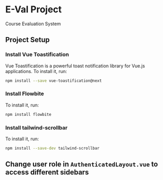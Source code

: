 # E-Val Project

Course Evaluation System

## Project Setup

### Install Vue Toastification

Vue Toastification is a powerful toast notification library for Vue.js applications. To install it, run:

```sh
npm install --save vue-toastification@next
```

### Install Flowbite

To install it, run:

```sh
npm install flowbite
```

### Install tailwind-scrollbar

To install it, run:

```sh
npm install --save-dev tailwind-scrollbar
```

## Change user role in `AuthenticatedLayout.vue` to access different sidebars
